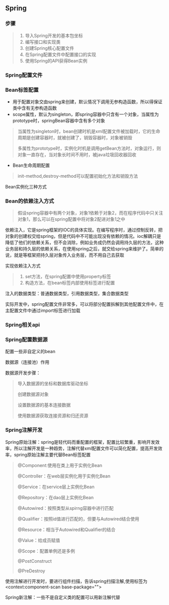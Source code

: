 ## Spring

### 步骤

> 1. 导入Spring开发的基本包坐标
> 2. 编写接口和实现类
> 3. 创建Spring核心配置文件
> 4. 在Spring配置文件中配置接口的实现
> 5. 使用Spring的API获得Bean实例

### Spring配置文件

### Bean标签配置

* 用于配置对象交由spring来创建，默认情况下调用无参构造函数，所以得保证类中含有无参构造函数
* scope属性，默认为singleton，即spring容器中只含有一个对象，当属性为prototype时，springBean容器中含有多个对象

> 当属性为singleton时，bean创建时机是xml配置文件被加载时，它的生命周期是创建容器时，就被创建了，销毁容器时，对象被销毁
>
> 多属性为prototype时，实例化时机是调用getBean方法时，对象运行，则对象一直存在，当对象长时间不用时，被java垃圾回收器回收

* Bean生命周期配置

> init-method,destroy-method可以配置初始化方法和销毁方法

Bean实例化三种方式

### Bean的依赖注入方式

> 假设spring容器中有两个对象，对象1依赖于对象2，而在程序代码中只关注对象1，那么可以在spring配置中将对象2配进对象1之中

依赖注入，它是spring框架的IOC的具体实现。在编写程序时，通过控制反转，把对象的创建权交给spring，但是代码中不可能出现没有依赖的情况。ioc解耦只是降低了他们的依赖关系，但不会消除，例如业务成仍然会调用持久层的方法，这种业务层和持久层的依赖关系，在使用spring之后，就交给spring来维护了。简单的说，就是等框架把持久层对象传入业务层，而不用自己去获取

实现依赖注入方式

> 1. set方法，在spring配置中使用property标签
> 2. 构造方法，在bean标签内部使用<constructor-arg>标签进行配置

注入的数据类型：普通数据类型，引用数据类型，集合数据类型

实际开发中，spring配置文件非常多，可以将部分配置拆解到其他配置文件中，在主配置文件中通过import标签进行加载

### Spring相关api

### Spring配置数据源

配置一些非自定义的bean

数据源（连接池）作用

数据源开发步骤：

> 导入数据源的坐标和数据库驱动坐标
>
> 创建数据源对象
>
> 设置数据源的基本连接数据
>
> 使用数据源获取连接资源和归还资源

### Spring注解开发

Spring原始注解：spring是轻代码而重配置的框架，配置比较繁重，影响开发效率，所以注解开发是一种趋势，注解代替xml配置文件可以简化配置，提高开发效率，spring原始注解主要代替Bean标签配置

> @Component:使用在类上用于实例化Bean
>
> @Controller：在web层实例化用于实例化Bean
>
> @Service：在service层上实例化Bean
>
> @Repository：在dao层上实例化Bean
>
> @Autowired：按照类型从spirng容器中进行匹配
>
> @Qualifier：按照id值进行匹配的，但要与Autowired结合使用
>
> @Resource：相当于Autowired和Qualifier的结合
>
> @Value：给成员赋值
>
> @Scope：配置单例还是多例
>
> @PostConstruct
>
> @PreDestroy

使用注解进行开发时，要进行组件扫描，告诉spring扫描注解,使用标签为<context:component-scan base-package="">

Spring新注解：一些不是自定义类的配置可以用新注解代替